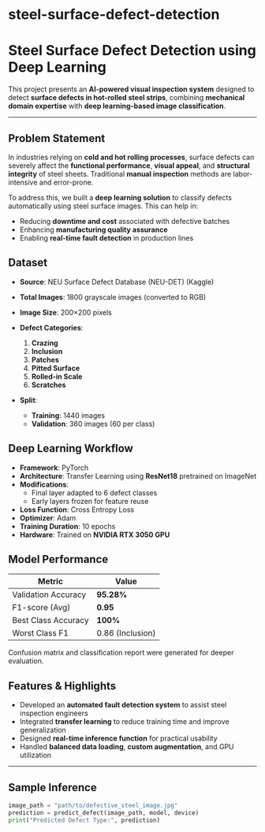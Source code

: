 # steel-surface-defect-detection

# Steel Surface Defect Detection using Deep Learning

This project presents an **AI-powered visual inspection system** designed to detect **surface defects in hot-rolled steel strips**, combining **mechanical domain expertise** with **deep learning-based image classification**.

---

## Problem Statement

In industries relying on **cold and hot rolling processes**, surface defects can severely affect the **functional performance**, **visual appeal**, and **structural integrity** of steel sheets. Traditional **manual inspection** methods are labor-intensive and error-prone.

To address this, we built a **deep learning solution** to classify defects automatically using steel surface images. This can help in:

- Reducing **downtime and cost** associated with defective batches  
- Enhancing **manufacturing quality assurance**  
- Enabling **real-time fault detection** in production lines

## Dataset

- **Source**: NEU Surface Defect Database (NEU-DET) (Kaggle)
- **Total Images**: 1800 grayscale images (converted to RGB)
- **Image Size**: 200×200 pixels
- **Defect Categories**:
  1. **Crazing**
  2. **Inclusion**
  3. **Patches**
  4. **Pitted Surface**
  5. **Rolled-in Scale**
  6. **Scratches**

- **Split**:
  - **Training**: 1440 images  
  - **Validation**: 360 images (60 per class)

## Deep Learning Workflow

- **Framework**: PyTorch  
- **Architecture**: Transfer Learning using **ResNet18** pretrained on ImageNet  
- **Modifications**:
  - Final layer adapted to 6 defect classes  
  - Early layers frozen for feature reuse  
- **Loss Function**: Cross Entropy Loss  
- **Optimizer**: Adam  
- **Training Duration**: 10 epochs  
- **Hardware**: Trained on **NVIDIA RTX 3050 GPU**


## Model Performance

| Metric              | Value        |
|---------------------|--------------|
| Validation Accuracy | **95.28%**   |
| F1-score (Avg)      | **0.95**     |
| Best Class Accuracy | **100%**     |
| Worst Class F1      | 0.86 (Inclusion) |

Confusion matrix and classification report were generated for deeper evaluation.


## Features & Highlights

- Developed an **automated fault detection system** to assist steel inspection engineers  
- Integrated **transfer learning** to reduce training time and improve generalization  
- Designed **real-time inference function** for practical usability  
- Handled **balanced data loading**, **custom augmentation**, and GPU utilization

---

## Sample Inference

```python
image_path = "path/to/defective_steel_image.jpg"
prediction = predict_defect(image_path, model, device)
print("Predicted Defect Type:", prediction)
